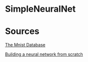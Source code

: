 # SimpleNeuralNet

Sources
======
[The Mnist Database](http://yann.lecun.com/exdb/mnist/)

[Building a neural network from scratch](https://www.youtube.com/watch?v=w8yWXqWQYmU&t=555s)